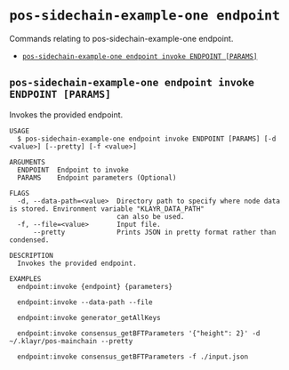# `pos-sidechain-example-one endpoint`

Commands relating to pos-sidechain-example-one endpoint.

- [`pos-sidechain-example-one endpoint invoke ENDPOINT [PARAMS]`](#pos-sidechain-example-one-endpoint-invoke-endpoint-params)

## `pos-sidechain-example-one endpoint invoke ENDPOINT [PARAMS]`

Invokes the provided endpoint.

```
USAGE
  $ pos-sidechain-example-one endpoint invoke ENDPOINT [PARAMS] [-d <value>] [--pretty] [-f <value>]

ARGUMENTS
  ENDPOINT  Endpoint to invoke
  PARAMS    Endpoint parameters (Optional)

FLAGS
  -d, --data-path=<value>  Directory path to specify where node data is stored. Environment variable "KLAYR_DATA_PATH"
                           can also be used.
  -f, --file=<value>       Input file.
      --pretty             Prints JSON in pretty format rather than condensed.

DESCRIPTION
  Invokes the provided endpoint.

EXAMPLES
  endpoint:invoke {endpoint} {parameters}

  endpoint:invoke --data-path --file

  endpoint:invoke generator_getAllKeys

  endpoint:invoke consensus_getBFTParameters '{"height": 2}' -d ~/.klayr/pos-mainchain --pretty

  endpoint:invoke consensus_getBFTParameters -f ./input.json
```

